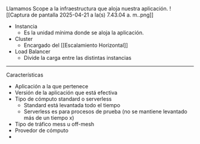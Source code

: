 Llamamos Scope a la infraestructura que aloja nuestra aplicación.
![[Captura de pantalla 2025-04-21 a la(s) 7.43.04 a. m..png]]
- Instancia
	- Es la unidad mínima donde se aloja la aplicación.
- Cluster
	- Encargado del [[Escalamiento Horizontal]] 
- Load Balancer
	- Divide la carga entre las distintas instancias
***
Características
- Aplicación a la que pertenece
- Versión de la aplicación que está efectiva
- Tipo de cómputo standard o serverless
	- Standard está levantada todo el tiempo
	- Serverless es para procesos de prueba (no se mantiene levantado más de un tiempo x)
- Tipo de tráfico mess u off-mesh
- Provedor de cómputo
- 